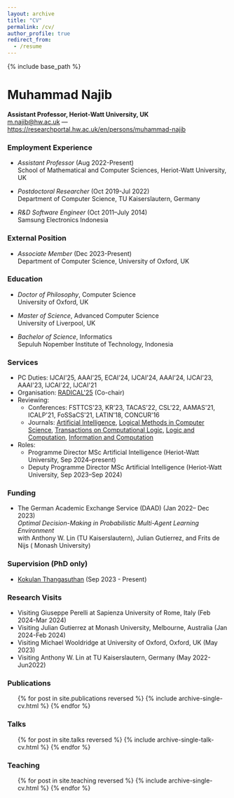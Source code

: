```yaml
---
layout: archive
title: "CV"
permalink: /cv/
author_profile: true
redirect_from:
  - /resume
---
```


{% include base_path %}

# Muhammad Najib

**Assistant Professor, Heriot-Watt University, UK**<br>
<m.najib@hw.ac.uk> — <https://researchportal.hw.ac.uk/en/persons/muhammad-najib>

### Employment Experience

+ <span>*Assistant Professor*</span> (Aug 2022-Present)<br>
School of Mathematical and Computer Sciences, Heriot-Watt University, UK<br>

+ <span>*Postdoctoral Researcher*</span> (Oct 2019-Jul 2022)<br>
Department of Computer Science, TU Kaiserslautern, Germany<br>

+ <span>*R&D Software Engineer*</span> (Oct 2011–July 2014)<br>
 Samsung Electronics Indonesia<br>

### External Position

+ <span>*Associate Member*</span> (Dec 2023-Present)<br>
Department of Computer Science, University of Oxford, UK<br>

### Education

+ <span>*Doctor of Philosophy*</span>, Computer Science<br>
University of Oxford, UK<br>

+ <span>*Master of Science*</span>, Advanced Computer Science<br>
University of Liverpool, UK<br>

+ <span>*Bachelor of Science*</span>, Informatics<br>
Sepuluh Nopember Institute of Technology, Indonesia<br>

### Services

+ PC Duties: IJCAI'25, AAAI'25, ECAI'24, IJCAI'24, AAAI'24, IJCAI'23, AAAI'23, IJCAI'22, IJCAI'21
+ Organisation: [RADICAL'25](https://sites.google.com/site/radicalconcur/) (Co-chair)
+ Reviewing:
   - Conferences: FSTTCS'23, KR'23, TACAS'22, CSL'22, AAMAS'21, ICALP'21, FoSSaCS'21,
LATIN'18, CONCUR'16
   - Journals: [Artificial Intelligence](https://aij.ijcai.org/), [Logical Methods in Computer Science](https://lmcs.episciences.org/), [Transactions on Computational Logic](https://dl.acm.org/journal/tocl), [Logic and Computation](https://academic.oup.com/logcom), [Information and Computation](https://www.sciencedirect.com/journal/information-and-computation)
+ Roles:
  - Programme Director MSc Artificial Intelligence (Heriot-Watt University, Sep 2024–present)
  - Deputy Programme Director MSc Artificial Intelligence (Heriot-Watt University, Sep 2023–Sep 2024)
 

### Funding

+ The German Academic Exchange Service (DAAD) (Jan 2022– Dec 2023)<br>
*Optimal Decision-Making in Probabilistic Multi-Agent Learning Environment*<br>
with Anthony W. Lin (TU Kaiserslautern), Julian Gutierrez, and Frits de Nijs ( Monash University)

### Supervision (PhD only)

+ [Kokulan Thangasuthan](https://www.edinburgh-robotics.org/students/kokulan-thangasuthan) (Sep 2023 - Present)

### Research Visits

+ Visiting Giuseppe Perelli at Sapienza University of Rome, Italy (Feb 2024-Mar 2024)
+ Visiting Julian Gutierrez at Monash University, Melbourne, Australia (Jan 2024-Feb 2024)
+ Visiting Michael Wooldridge at University of Oxford, Oxford, UK (May 2023)
+ Visiting Anthony W. Lin at TU Kaiserslautern, Germany (May 2022-Jun2022)

  
### Publications

  <ul>{% for post in site.publications reversed %}
    {% include archive-single-cv.html %}
  {% endfor %}</ul>
  
### Talks

  <ul>{% for post in site.talks reversed %}
    {% include archive-single-talk-cv.html %}
  {% endfor %}</ul>
  
### Teaching

  <ul>{% for post in site.teaching reversed %}
    {% include archive-single-cv.html %}
  {% endfor %}</ul>
  
